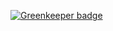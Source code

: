 

[![Greenkeeper badge](https://badges.greenkeeper.io/heshamelmasry77/skeleton-front.svg)](https://greenkeeper.io/)